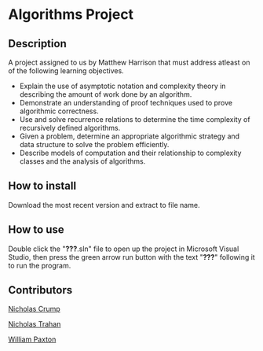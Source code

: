 # Algorithms Project

## Description
A project assigned to us by Matthew Harrison that must address atleast on of the following learning objectives.

* Explain the use of asymptotic notation and complexity theory in describing the amount of work done by an algorithm.
* Demonstrate an understanding of proof techniques used to prove algorithmic correctness.
* Use and solve recurrence relations to determine the time complexity of recursively defined algorithms.
* Given a problem, determine an appropriate algorithmic strategy and data structure to solve the problem efficiently.
* Describe models of computation and their relationship to complexity classes and the analysis of algorithms.

## How to install
Download the most recent version and extract to file name.

## How to use
Double click the "**???**.sln" file to open up the project in Microsoft Visual Studio, then press the green arrow run button with the text "**???**" following it to run the program.

## Contributors
[Nicholas Crump](https://github.com/Kataruse)

[Nicholas Trahan]()

[William Paxton](https://github.com/willpaxton)
